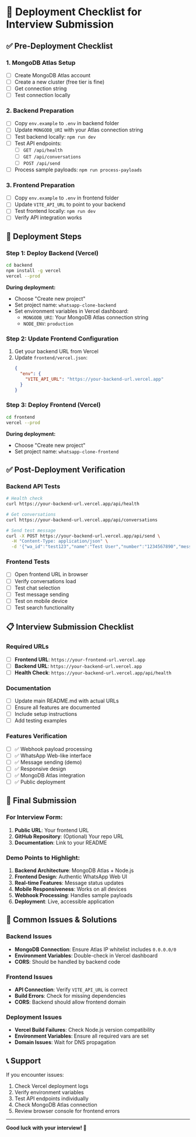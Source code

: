 # 🚀 Deployment Checklist for Interview Submission

## ✅ Pre-Deployment Checklist

### 1. MongoDB Atlas Setup
- [ ] Create MongoDB Atlas account
- [ ] Create a new cluster (free tier is fine)
- [ ] Get connection string
- [ ] Test connection locally

### 2. Backend Preparation
- [ ] Copy `env.example` to `.env` in backend folder
- [ ] Update `MONGODB_URI` with your Atlas connection string
- [ ] Test backend locally: `npm run dev`
- [ ] Test API endpoints:
  - [ ] `GET /api/health`
  - [ ] `GET /api/conversations`
  - [ ] `POST /api/send`
- [ ] Process sample payloads: `npm run process-payloads`

### 3. Frontend Preparation
- [ ] Copy `env.example` to `.env` in frontend folder
- [ ] Update `VITE_API_URL` to point to your backend
- [ ] Test frontend locally: `npm run dev`
- [ ] Verify API integration works

## 🚀 Deployment Steps

### Step 1: Deploy Backend (Vercel)
```bash
cd backend
npm install -g vercel
vercel --prod
```

**During deployment:**
- Choose "Create new project"
- Set project name: `whatsapp-clone-backend`
- Set environment variables in Vercel dashboard:
  - `MONGODB_URI`: Your MongoDB Atlas connection string
  - `NODE_ENV`: `production`

### Step 2: Update Frontend Configuration
1. Get your backend URL from Vercel
2. Update `frontend/vercel.json`:
   ```json
   {
     "env": {
       "VITE_API_URL": "https://your-backend-url.vercel.app"
     }
   }
   ```

### Step 3: Deploy Frontend (Vercel)
```bash
cd frontend
vercel --prod
```

**During deployment:**
- Choose "Create new project"
- Set project name: `whatsapp-clone-frontend`

## ✅ Post-Deployment Verification

### Backend API Tests
```bash
# Health check
curl https://your-backend-url.vercel.app/api/health

# Get conversations
curl https://your-backend-url.vercel.app/api/conversations

# Send test message
curl -X POST https://your-backend-url.vercel.app/api/send \
  -H "Content-Type: application/json" \
  -d '{"wa_id":"test123","name":"Test User","number":"1234567890","message":"Hello from API!"}'
```

### Frontend Tests
- [ ] Open frontend URL in browser
- [ ] Verify conversations load
- [ ] Test chat selection
- [ ] Test message sending
- [ ] Test on mobile device
- [ ] Test search functionality

## 📋 Interview Submission Checklist

### Required URLs
- [ ] **Frontend URL**: `https://your-frontend-url.vercel.app`
- [ ] **Backend URL**: `https://your-backend-url.vercel.app`
- [ ] **Health Check**: `https://your-backend-url.vercel.app/api/health`

### Documentation
- [ ] Update main README.md with actual URLs
- [ ] Ensure all features are documented
- [ ] Include setup instructions
- [ ] Add testing examples

### Features Verification
- [ ] ✅ Webhook payload processing
- [ ] ✅ WhatsApp Web-like interface
- [ ] ✅ Message sending (demo)
- [ ] ✅ Responsive design
- [ ] ✅ MongoDB Atlas integration
- [ ] ✅ Public deployment

## 🎯 Final Submission

### For Interview Form:
1. **Public URL**: Your frontend URL
2. **GitHub Repository**: (Optional) Your repo URL
3. **Documentation**: Link to your README

### Demo Points to Highlight:
1. **Backend Architecture**: MongoDB Atlas + Node.js
2. **Frontend Design**: Authentic WhatsApp Web UI
3. **Real-time Features**: Message status updates
4. **Mobile Responsiveness**: Works on all devices
5. **Webhook Processing**: Handles sample payloads
6. **Deployment**: Live, accessible application

## 🚨 Common Issues & Solutions

### Backend Issues
- **MongoDB Connection**: Ensure Atlas IP whitelist includes `0.0.0.0/0`
- **Environment Variables**: Double-check in Vercel dashboard
- **CORS**: Should be handled by backend code

### Frontend Issues
- **API Connection**: Verify `VITE_API_URL` is correct
- **Build Errors**: Check for missing dependencies
- **CORS**: Backend should allow frontend domain

### Deployment Issues
- **Vercel Build Failures**: Check Node.js version compatibility
- **Environment Variables**: Ensure all required vars are set
- **Domain Issues**: Wait for DNS propagation

## 📞 Support

If you encounter issues:
1. Check Vercel deployment logs
2. Verify environment variables
3. Test API endpoints individually
4. Check MongoDB Atlas connection
5. Review browser console for frontend errors

---

**Good luck with your interview! 🎉** 